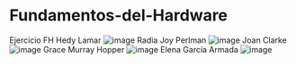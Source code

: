 # Fundamentos-del-Hardware
Ejercicio FH
Hedy Lamar
![image](https://user-images.githubusercontent.com/115064138/194811288-27fa5824-f4f3-4a3a-a389-f16c5190332f.png)
Radia Joy Perlman
![image](https://user-images.githubusercontent.com/115064138/194811987-1ba2c54b-cc5d-45d6-a1b5-08dd15d16261.png)
Joan Clarke
![image](https://user-images.githubusercontent.com/115064138/194812055-261908a1-68ec-4768-804f-5bb85f57ef5a.png)
Grace Murray Hopper
![image](https://user-images.githubusercontent.com/115064138/194812157-cef3d814-cd6f-4b96-9794-7f13f870f7bc.png)
Elena García Armada
![image](https://user-images.githubusercontent.com/115064138/194812204-1f4cf08c-2eb4-4184-8d8e-dd8477f9956a.png)
